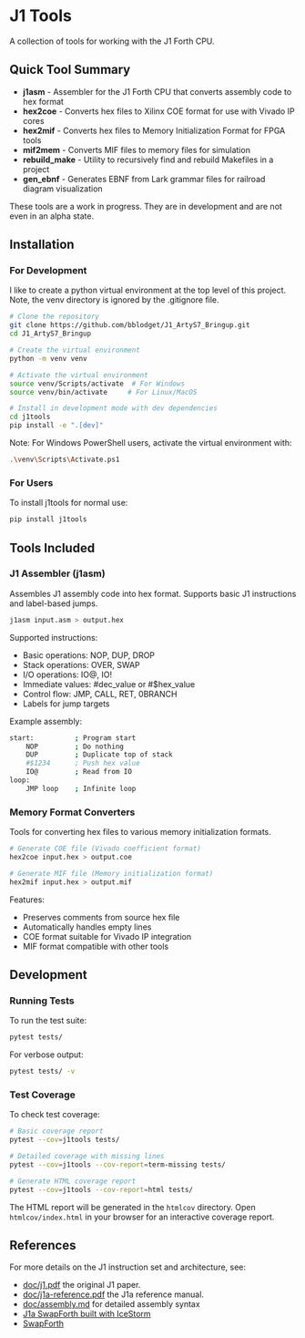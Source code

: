 # J1 Tools

A collection of tools for working with the J1 Forth CPU.

## Quick Tool Summary

- **j1asm** - Assembler for the J1 Forth CPU that converts assembly code to hex format
- **hex2coe** - Converts hex files to Xilinx COE format for use with Vivado IP cores
- **hex2mif** - Converts hex files to Memory Initialization Format for FPGA tools
- **mif2mem** - Converts MIF files to memory files for simulation
- **rebuild_make** - Utility to recursively find and rebuild Makefiles in a project
- **gen_ebnf** - Generates EBNF from Lark grammar files for railroad diagram visualization

These tools are a work in progress.  They are in development and
are not even in an alpha state.

## Installation

### For Development
I like to create a python virtual environment at the top
level of this project. Note, the venv directory is ignored
by the .gitignore file.

```bash
# Clone the repository
git clone https://github.com/bblodget/J1_ArtyS7_Bringup.git
cd J1_ArtyS7_Bringup

# Create the virtual environment
python -m venv venv

# Activate the virtual environment
source venv/Scripts/activate  # For Windows
source venv/bin/activate     # For Linux/MacOS

# Install in development mode with dev dependencies
cd j1tools
pip install -e ".[dev]"
```

Note: For Windows PowerShell users, activate the virtual environment with:
```bash
.\venv\Scripts\Activate.ps1
```

### For Users
To install j1tools for normal use:
```bash
pip install j1tools
```

## Tools Included

### J1 Assembler (j1asm)
Assembles J1 assembly code into hex format. Supports basic J1 instructions and label-based jumps.

```bash
j1asm input.asm > output.hex
```

Supported instructions:
- Basic operations: NOP, DUP, DROP
- Stack operations: OVER, SWAP
- I/O operations: IO@, IO!
- Immediate values: #dec_value or #$hex_value
- Control flow: JMP, CALL, RET, 0BRANCH
- Labels for jump targets

Example assembly:
```bash
start:          ; Program start
    NOP         ; Do nothing
    DUP         ; Duplicate top of stack
    #$1234      ; Push hex value
    IO@         ; Read from IO
loop:
    JMP loop    ; Infinite loop
```

### Memory Format Converters
Tools for converting hex files to various memory initialization formats.

```bash
# Generate COE file (Vivado coefficient format)
hex2coe input.hex > output.coe

# Generate MIF file (Memory initialization format)
hex2mif input.hex > output.mif
```

Features:
- Preserves comments from source hex file
- Automatically handles empty lines
- COE format suitable for Vivado IP integration
- MIF format compatible with other tools

## Development

### Running Tests

To run the test suite:
```bash
pytest tests/
```

For verbose output:
```bash
pytest tests/ -v
```

### Test Coverage

To check test coverage:
```bash
# Basic coverage report
pytest --cov=j1tools tests/

# Detailed coverage with missing lines
pytest --cov=j1tools --cov-report=term-missing tests/

# Generate HTML coverage report
pytest --cov=j1tools --cov-report=html tests/
```

The HTML report will be generated in the `htmlcov` directory. Open `htmlcov/index.html` in your browser for an interactive coverage report.

## References

For more details on the J1 instruction set and architecture, see:
- [doc/j1.pdf](../doc/j1.pdf) the original J1 paper.
- [doc/j1a-reference.pdf](../doc/j1a-reference.pdf) the J1a reference manual.
- [doc/assembly.md](../doc/assembly.md) for detailed assembly syntax
- [J1a SwapForth built with IceStorm](https://excamera.com/sphinx/article-j1a-swapforth.html)
- [SwapForth](https://github.com/jamesbowman/swapforth)

